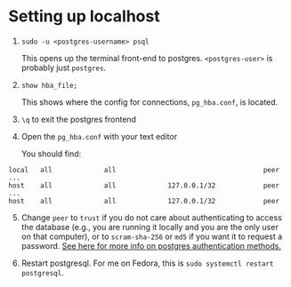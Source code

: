 # Setting up localhost

1. `sudo -u <postgres-username> psql`

    This opens up the terminal front-end to postgres. `<postgres-user>` is probably just `postgres`.

2. `show hba_file;`

    This shows where the config for connections, `pg_hba.conf`, is located.

3. `\q` to exit the postgres frontend

4. Open the `pg_hba.conf` with your text editor

    You should find:

```
local   all             all                                     peer
...
host    all             all             127.0.0.1/32            peer
...
host    all             all             127.0.0.1/32            peer
```

5. Change `peer` to `trust` if you do not care about authenticating to access the database (e.g., you are running it locally and you are the only user on that computer), or to `scram-sha-256` or `md5` if you want it to request a password. [See here for more info on postgres authentication methods.](https://www.postgresql.org/docs/current/auth-methods.html)

6. Restart postgresql. For me on Fedora, this is `sudo systemctl restart postgresql`.
